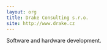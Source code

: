 ```yaml
---
layout: org
title: Drake Consulting s.r.o.
site: http://www.drake.cz
---
```

Software and hardware development.